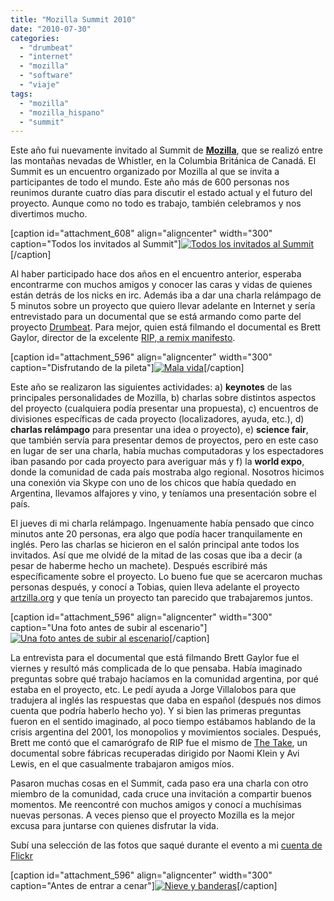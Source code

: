 ```yaml
---
title: "Mozilla Summit 2010"
date: "2010-07-30"
categories: 
  - "drumbeat"
  - "internet"
  - "mozilla"
  - "software"
  - "viaje"
tags: 
  - "mozilla"
  - "mozilla_hispano"
  - "summit"
---
```


Este año fui nuevamente invitado al Summit de [**Mozilla**](http://www.mozilla.org), que se realizó entre las montañas nevadas de Whistler, en la Columbia Británica de Canadá. El Summit es un encuentro organizado por Mozilla al que se invita a participantes de todo el mundo. Este año más de 600 personas nos reunimos durante cuatro días para discutir el estado actual y el futuro del proyecto. Aunque como no todo es trabajo, también celebramos y nos divertimos mucho.

\[caption id="attachment\_608" align="aligncenter" width="300" caption="Todos los invitados al Summit"\][![Todos los invitados al Summit](images/4784616521_47ebbb179f_o-300x219.jpg "Todos los invitados al Summit")](http://unojoenelcielo.com.ar/wp-content/uploads/2010/07/4784616521_47ebbb179f_o.jpg)\[/caption\]

Al haber participado hace dos años en el encuentro anterior, esperaba encontrarme con muchos amigos y conocer las caras y vidas de quienes están detrás de los nicks en irc. Además iba a dar una charla relámpago de 5 minutos sobre un proyecto que quiero llevar adelante en Internet y sería entrevistado para un documental que se está armando como parte del proyecto [Drumbeat](http://www.drumbeat.org). Para mejor, quien está filmando el documental es Brett Gaylor, director de la excelente [RIP, a remix manifesto](http://ripremix.com/).

\[caption id="attachment\_596" align="aligncenter" width="300" caption="Disfrutando de la pileta"\][![Mala vida](images/4842823918_a6a2e658db.jpg)](http://www.flickr.com/photos/pistoncito/4842823918/ "Mala vida")\[/caption\]

Este año se realizaron las siguientes actividades: a) **keynotes** de las principales personalidades de Mozilla, b) charlas sobre distintos aspectos del proyecto (cualquiera podía presentar una propuesta), c) encuentros de divisiones específicas de cada proyecto (localizadores, ayuda, etc.), d) **charlas relámpago** para presentar una idea o proyecto), e) **science fair**, que también servía para presentar demos de proyectos, pero en este caso en lugar de ser una charla, había muchas computadoras y los espectadores iban pasando por cada proyecto para averiguar más y f) la **world expo**, donde la comunidad de cada país mostraba algo regional. Nosotros hicimos una conexión via Skype con uno de los chicos que había quedado en Argentina, llevamos alfajores y vino, y teníamos una presentación sobre el país.

El jueves di mi charla relámpago. Ingenuamente había pensado que cinco minutos ante 20 personas, era algo que podía hacer tranquilamente en inglés. Pero las charlas se hicieron en el salón principal ante todos los invitados. Así que me olvidé de la mitad de las cosas que iba a decir (a pesar de haberme hecho un machete). Después escribiré más específicamente sobre el proyecto. Lo bueno fue que se acercaron muchas personas después, y conocí a Tobias, quien lleva adelante el proyecto [artzilla.org](http://www.artzilla.org) y que tenía un proyecto tan parecido que trabajaremos juntos.

\[caption id="attachment\_596" align="aligncenter" width="300" caption="Una foto antes de subir al escenario"\][![Una foto antes de subir al escenario](images/salon-300x240.jpg "Antes de la charla")](http://unojoenelcielo.com.ar/wp-content/uploads/2010/07/salon.jpg)\[/caption\]

La entrevista para el documental que está filmando Brett Gaylor fue el viernes y resultó más complicada de lo que pensaba. Había imaginado preguntas sobre qué trabajo hacíamos en la comunidad argentina, por qué estaba en el proyecto, etc. Le pedí ayuda a Jorge Villalobos para que tradujera al inglés las respuestas que daba en español (después nos dimos cuenta que podría haberlo hecho yo). Y si bien las primeras preguntas fueron en el sentido imaginado, al poco tiempo estábamos hablando de la crisis argentina del 2001, los monopolios y movimientos sociales. Después, Brett me contó que el camarógrafo de RIP fue el mismo de [The Take](http://www.thetake.org/), un documental sobre fábricas recuperadas dirigido por Naomi Klein y Avi Lewis, en el que casualmente trabajaron amigos míos.

Pasaron muchas cosas en el Summit, cada paso era una charla con otro miembro de la comunidad, cada cruce una invitación a compartir buenos momentos. Me reencontré con muchos amigos y conocí a muchísimas nuevas personas. A veces pienso que el proyecto Mozilla es la mejor excusa para juntarse con quienes disfrutar la vida.

Subí una selección de las fotos que saqué durante el evento a mi [cuenta de Flickr](http://www.flickr.com/photos/pistoncito)

\[caption id="attachment\_596" align="aligncenter" width="300" caption="Antes de entrar a cenar"\][![Nieve y banderas](images/4842753378_3804611f29.jpg)](http://www.flickr.com/photos/pistoncito/4842753378/ "Nieve y banderas")\[/caption\]
